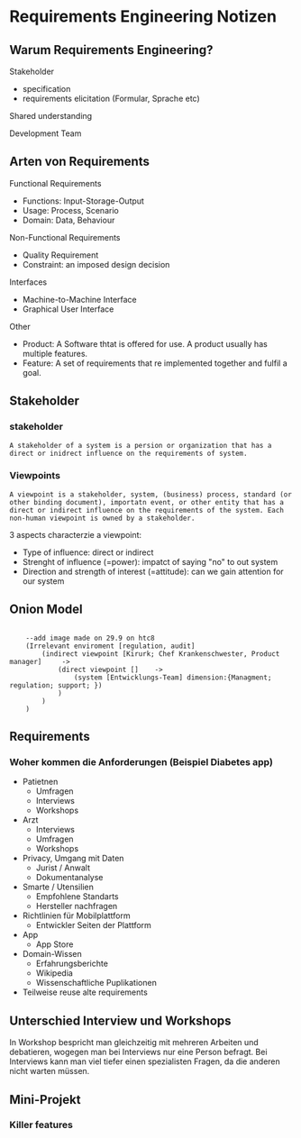 # Requirements Engineering Notizen
## Warum Requirements Engineering?
Stakeholder

- specification
- requirements elicitation (Formular, Sprache etc)

Shared understanding

Development Team


## Arten von Requirements
Functional Requirements

- Functions: Input-Storage-Output
- Usage: Process, Scenario
- Domain: Data, Behaviour

Non-Functional Requirements

- Quality Requirement
- Constraint: an imposed design decision

Interfaces

- Machine-to-Machine Interface
- Graphical User Interface

Other

- Product: A Software thtat is offered for use. A product usually has multiple features.
- Feature: A set of requirements that re implemented together and fulfil a goal.

## Stakeholder
### stakeholder
```
A stakeholder of a system is a persion or organization that has a direct or inidrect influence on the requirements of system.
```
### Viewpoints
```
A viewpoint is a stakeholder, system, (business) process, standard (or other binding document), importatn event, or other entity that has a direct or indirect influence on the requirements of the system. Each non-human viewpoint is owned by a stakeholder.
```

3 aspects characterzie a viewpoint:

- Type of influence: direct or indirect
- Strenght of influence (=power): impatct of saying "no" to out system
- Direction and strength of interest (=attitude): can we gain attention for our system


## Onion Model
```

	--add image made on 29.9 on htc8
	(Irrelevant enviroment [regulation, audit]
		(indirect viewpoint [Kirurk; Chef Krankenschwester, Product manager]     ->
			(direct viewpoint []    ->
				(system [Entwicklungs-Team] dimension:{Managment; regulation; support; })
			)    
		)     
	)

```

## Requirements
### Woher kommen die Anforderungen (Beispiel Diabetes app)
- Patietnen
	- Umfragen
	- Interviews
	- Workshops
- Arzt
	- Interviews
	- Umfragen
	- Workshops
- Privacy, Umgang mit Daten
	- Jurist / Anwalt
	- Dokumentanalyse
- Smarte / Utensilien
	- Empfohlene Standarts
	- Hersteller nachfragen
- Richtlinien für Mobilplattform
	- Entwickler Seiten der Plattform
- App
	- App Store
- Domain-Wissen
	- Erfahrungsberichte
	- Wikipedia
	- Wissenschaftliche Puplikationen
- Teilweise reuse alte requirements

## Unterschied Interview und Workshops
In Workshop bespricht man gleichzeitig mit mehreren Arbeiten und debatieren, wogegen man bei Interviews nur eine Person befragt. Bei Interviews kann man viel tiefer einen spezialisten Fragen, da die anderen nicht warten müssen.

## Mini-Projekt
### Killer features
